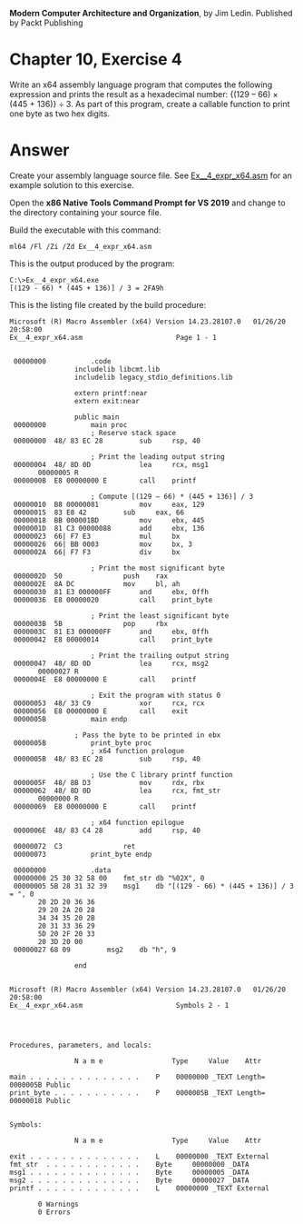 __Modern Computer Architecture and Organization__, by Jim Ledin. Published by Packt Publishing
# Chapter 10, Exercise 4

Write an x64 assembly language program that computes the following expression and prints the result as a hexadecimal number: {(129 – 66) &times; (445 + 136)} &div; 3. As part of this program, create a callable function to print one byte as two hex digits.

# Answer
Create your assembly language source file. See [Ex__4_expr_x64.asm](src/Ex__4_expr_x64.asm) for an example solution to this exercise.
 
Open the **x86 Native Tools Command Prompt for VS 2019** and change to the directory containing your source file.

Build the executable with this command:
```
ml64 /Fl /Zi /Zd Ex__4_expr_x64.asm
```

This is the output produced by the program:
```
C:\>Ex__4_expr_x64.exe
[(129 - 66) * (445 + 136)] / 3 = 2FA9h
```

This is the listing file created by the build procedure:
```
Microsoft (R) Macro Assembler (x64) Version 14.23.28107.0   01/26/20 20:58:00
Ex__4_expr_x64.asm					     Page 1 - 1


 00000000			.code
				includelib libcmt.lib
				includelib legacy_stdio_definitions.lib

				extern printf:near
				extern exit:near

				public main
 00000000			main proc
				    ; Reserve stack space
 00000000  48/ 83 EC 28		    sub     rsp, 40
				    
				    ; Print the leading output string
 00000004  48/ 8D 0D		    lea     rcx, msg1
	   00000005 R
 0000000B  E8 00000000 E	    call    printf

				    ; Compute [(129 – 66) * (445 + 136)] / 3
 00000010  B8 00000081		    mov     eax, 129
 00000015  83 E8 42		    sub     eax, 66
 00000018  BB 000001BD		    mov     ebx, 445
 0000001D  81 C3 00000088	    add     ebx, 136
 00000023  66| F7 E3		    mul     bx
 00000026  66| BB 0003		    mov     bx, 3
 0000002A  66| F7 F3		    div     bx

				    ; Print the most significant byte
 0000002D  50			    push    rax
 0000002E  8A DC		    mov     bl, ah
 00000030  81 E3 000000FF	    and     ebx, 0ffh
 00000036  E8 00000020		    call    print_byte

				    ; Print the least significant byte
 0000003B  5B			    pop     rbx
 0000003C  81 E3 000000FF	    and     ebx, 0ffh
 00000042  E8 00000014		    call    print_byte

				    ; Print the trailing output string    
 00000047  48/ 8D 0D		    lea     rcx, msg2
	   00000027 R
 0000004E  E8 00000000 E	    call    printf

				    ; Exit the program with status 0
 00000053  48/ 33 C9		    xor     rcx, rcx
 00000056  E8 00000000 E	    call    exit
 0000005B			main endp

				; Pass the byte to be printed in ebx
 0000005B			print_byte proc
				    ; x64 function prologue
 0000005B  48/ 83 EC 28		    sub     rsp, 40
				    
				    ; Use the C library printf function
 0000005F  48/ 8B D3		    mov     rdx, rbx
 00000062  48/ 8D 0D		    lea     rcx, fmt_str
	   00000000 R
 00000069  E8 00000000 E	    call    printf

				    ; x64 function epilogue    
 0000006E  48/ 83 C4 28		    add     rsp, 40

 00000072  C3			    ret
 00000073			print_byte endp

 00000000			.data
 00000000 25 30 32 58 00	fmt_str db "%02X", 0
 00000005 5B 28 31 32 39	msg1    db "[(129 - 66) * (445 + 136)] / 3 = ", 0
	   20 2D 20 36 36
	   29 20 2A 20 28
	   34 34 35 20 2B
	   20 31 33 36 29
	   5D 20 2F 20 33
	   20 3D 20 00
 00000027 68 09			msg2    db "h", 9

				end


Microsoft (R) Macro Assembler (x64) Version 14.23.28107.0   01/26/20 20:58:00
Ex__4_expr_x64.asm					     Symbols 2 - 1




Procedures, parameters, and locals:

                N a m e                 Type     Value    Attr

main . . . . . . . . . . . . . .	P 	 00000000 _TEXT	Length= 0000005B Public
print_byte . . . . . . . . . . .	P 	 0000005B _TEXT	Length= 00000018 Public


Symbols:

                N a m e                 Type     Value    Attr

exit . . . . . . . . . . . . . .	L 	 00000000 _TEXT	External
fmt_str  . . . . . . . . . . . .	Byte	 00000000 _DATA	
msg1 . . . . . . . . . . . . . .	Byte	 00000005 _DATA	
msg2 . . . . . . . . . . . . . .	Byte	 00000027 _DATA	
printf . . . . . . . . . . . . .	L 	 00000000 _TEXT	External

	   0 Warnings
	   0 Errors
```